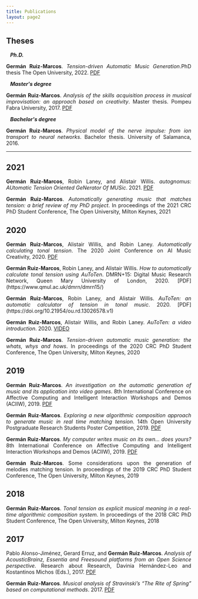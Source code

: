 ```yaml
---
title: Publications
layout: page2
---
```


<h2>Theses</h2>

&ensp; ***Ph.D.***
<p style='text-align: justify;' style="margin-left:5%; margin-right:5%;"> <b>Germán Ruiz-Marcos</b>. <em>Tension-driven Automatic Music Generation</em>.PhD thesis The Open University, 2022. <a href="https://doi.org/10.21954/ou.ro.000142cf">PDF</a></p>

&ensp; ***Master's degree***
<p style='text-align: justify;'><b>Germán Ruiz-Marcos</b>. <em>Analysis of the skills acquisition process in musical improvisation: an approach based on creativity</em>. Master thesis. Pompeu Fabra University, 2017. <a href="https://doi.org/10.5281/zenodo.1109736">PDF</a></p>

&ensp; ***Bachelor's degree***

<p style='text-align: justify;'><b>Germán Ruiz-Marcos</b>. <em>Physical model of the nerve impulse: from ion transport to neural networks</em>. Bachelor thesis. University of Salamanca, 2016.</p>

***

<h2>2021</h2>

<p style='text-align: justify;'><b>Germán Ruiz-Marcos</b>, Robin Laney, and Alistair Willis. <em>autognomus: AUtomatic Tension Oriented GeNerator Of MUSic</em>. 2021. <a href="https://doi.org/10.21954/ou.rd.15028599.v1">PDF</a></p>

<p style='text-align: justify;'><b>Germán Ruiz-Marcos</b>. <em>Automatically generating music that matches tension: a brief review of my PhD project</em>. In proceedings of the 2021 CRC PhD Student Conference, The Open University, Milton Keynes, 2021</p>



<h2>2020</h2>

<p style='text-align: justify;'><b>Germán Ruiz-Marcos</b>, Alistair Willis, and Robin Laney. <em>Automatically calculating tonal tension</em>. The 2020 Joint Conference on AI Music Creativity, 2020. <a href="http://oro.open.ac.uk/72732/">PDF</a></p>


<p style='text-align: justify;'><b>Germán Ruiz-Marcos</b>, Robin Laney, and Alistair Willis. <em>How to automatically calculate tonal tension using AuToTen</em>. DMRN+15: Digital Music Research Network, Queen Mary University of London, 2020. [PDF] (https://www.qmul.ac.uk/dmrn/dmrn15/)</p>


<p style='text-align: justify;'><b>Germán Ruiz-Marcos</b>, Robin Laney, and Alistair Willis. <em>AuToTen: an automatic calculator of tension in tonal music</em>. 2020. [PDF](https://doi.org/10.21954/ou.rd.13026578.v1)</p>

<p style='text-align: justify;'><b>Germán Ruiz-Marcos</b>, Alistair Willis, and Robin Laney. <em>AuToTen: a video introduction</em>. 2020. <a href="https://doi.org/10.21954/ou.rd.13128827.v3">VIDEO</a></p>

<p style='text-align: justify;'><b>Germán Ruiz-Marcos</b>. <em>Tension-driven automatic music generation: the whats, whys and hows</em>. In proceedings of the 2020 CRC PhD Student Conference, The Open University, Milton Keynes, 2020</p>



<h2>2019</h2>

<p style='text-align: justify;'><b>Germán Ruiz-Marcos</b>. <em>An investigation on the automatic generation of music and its application into video games</em>. 8th International Conference on Affective Computing and Intelligent Interaction Workshops and Demos (ACIIW), 2019. <a href="https://ieeexplore.ieee.org/document/8925275">PDF</a></p>

<p style='text-align: justify;'><b>Germán Ruiz-Marcos</b>. <em>Exploring a new algorithmic composition approach to generate music in real time matching tension</em>. 14th Open University Postgraduate Research Students Poster Competition, 2019. <a href="https://doi.org/10.21954/ou.rd.13026956.v1">PDF</a></p>

<p style='text-align: justify;'><b>Germán Ruiz-Marcos</b>. <em>My computer writes music on its own... does yours?</em> 8th International Conference on Affective Computing and Intelligent Interaction Workshops and Demos (ACIIW), 2019. <a href="https://doi.org/10.21954/ou.rd.13026956.v1">PDF</a></p>

<p style='text-align: justify;'><b>Germán Ruiz-Marcos</b>. </em>Some considerations upon the generation of melodies matching tension</em>. In proceedings of the 2019 CRC PhD Student Conference, The Open University, Milton Keynes, 2019</p>



<h2>2018</h2>

<p style='text-align: justify;'><b>Germán Ruiz-Marcos</b>. <em>Tonal tension as explicit musical meaning in a real-time algorithmic composition system</em>. In proceedings of the 2018 CRC PhD Student Conference, The Open University, Milton Keynes, 2018</p>

<h2>2017</h2>

<p style='text-align: justify;'>Pablo Alonso-Jiménez, Gerard Erruz, and <b>Germán Ruiz-Marcos</b>. <em>Analysis of AcousticBrainz, Essentia and Freesound platforms from an Open Science perspective</em>. Research about Research, Davinia Hernández-Leo and Kostantinos Michos (Eds.), 2017. <a href="https://bit.ly/3xVMnGU">PDF</a></p>


<p style='text-align: justify;'><b>Germán Ruiz-Marcos</b>. <em>Musical analysis of Stravinski’s “The Rite of Spring” based on computational methods</em>. 2017. <a href="https://arxiv.org/pdf/2011.04568.pdf">PDF</a></p>
